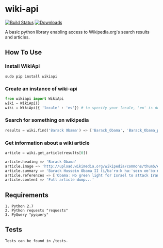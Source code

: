 # wiki-api
[![Build Status](https://travis-ci.org/richardasaurus/wiki-api.png?branch=master)](https://travis-ci.org/richardasaurus/wiki-api)
[![Downloads](https://pypip.in/d/wikiapi/badge.png)](https://crate.io/packages/wikiapi/)

A basic python library enabling access to Wikipedia.org's search results and articles.

## How To Use

### Install WikiApi

    sudo pip install wikiapi

### Create an instance of wiki-api
```python
from wikiapi import WikiApi
wiki = WikiApi()
wiki = WikiApi({ 'locale' : 'es'}) # to specify your locale, 'en' is default
```
### Search for something on wikipedia
```python
results = wiki.find('Barack Obama') => ['Barack_Obama', 'Barack_Obama_presidential_campaign,_2008', ...]
```
### Get information about a wiki article
```python
article = wiki.get_article(results[0])

article.heading => 'Barack Obama'
article.image => 'http://upload.wikimedia.org/wikipedia/commons/thumb/e/e9/Official_portrait_of_Barack_Obama.jpg/220px-Official_portrait_of_Barack_Obama.jpg'
article.summary => 'Barack Hussein Obama II (i/bəˈrɑːk huːˈseɪn oʊˈbɑːmə/; born August 4, 1961) is the 44th and current President of th...'
article.references => ['Obama: No green light for Israel to attack Iran. Cnn.com. 2009-07-07. http://www.cnn.com/2009/POLITICS/07/07/obama.israel.iran/. Retrieved January 4, 2013.', ..., .., ...]
article.content => 'Full article dump...'
```

## Requirements

    1. Python 2.7
    2. Python requests "requests"
    3. PyQuery "pyquery"

## Tests

    Tests can be found in /tests.


